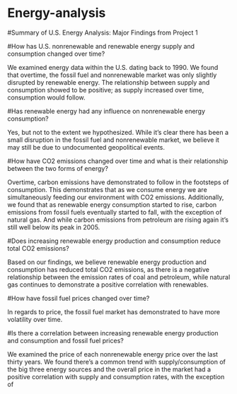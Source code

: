 # Energy-analysis

#Summary of U.S. Energy Analysis: Major Findings from Project 1

#How has U.S. nonrenewable and renewable energy supply and consumption changed over time?

We examined energy data within the U.S. dating back to 1990. We found that overtime, the fossil fuel and nonrenewable market was only slightly disrupted by renewable energy. The relationship between supply and consumption showed to be positive; as supply increased over time, consumption would follow. 

#Has renewable energy had any influence on nonrenewable energy consumption?

Yes, but not to the extent we hypothesized. While it’s clear there has been a small disruption in the fossil fuel and nonrenewable market, we believe it may still be due to undocumented geopolitical events. 

#How have CO2 emissions changed over time and what is their relationship between the two forms of energy?

Overtime, carbon emissions have demonstrated to follow in the footsteps of consumption. This demonstrates that as we consume energy we are simultaneously feeding our environment with CO2 emissions. Additionally, we found that as renewable energy consumption started to rise, carbon emissions from fossil fuels eventually started to fall, with the exception of natural gas. And while carbon emissions from petroleum are rising again it’s still well below its peak in 2005.

#Does increasing renewable energy production and consumption reduce total CO2 emissions?

Based on our findings, we believe renewable energy production and consumption has reduced total CO2 emissions, as there is a negative relationship between the emission rates of coal and petroleum, while natural gas continues to demonstrate a positive correlation with renewables. 

#How have fossil fuel prices changed over time?

In regards to price, the fossil fuel market has demonstrated to have more volatility over time. 

#Is there a correlation between increasing renewable energy production and consumption and fossil fuel prices?

We examined the price of each nonrenewable energy price over the last thirty years. We found there’s a common trend with supply/consumption of the big three energy sources and the overall price in the market had a positive correlation with supply and consumption rates, with the exception of 
